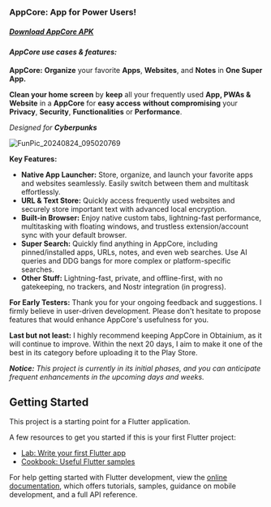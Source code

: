### AppCore: App for Power Users! 

##### [Download AppCore APK](https://github.com/iefanx/AppCore/releases)

#### *AppCore use cases & features:* 
**AppCore:** **Organize** your favorite **Apps**, **Websites**, and **Notes** in **One Super App.**

**Clean your home screen** by **keep** all your frequently used **App, PWAs & Website** in a **AppCore** for **easy access** **without compromising** your **Privacy**, **Security**, **Functionalities** or **Performance**. 

*Designed for **Cyberpunks***

![FunPic_20240824_095020769](https://github.com/user-attachments/assets/ef5cb24c-d0b4-46f3-bdd3-11603f3b20fc)

**Key Features:**

* **Native App Launcher:** Store, organize, and launch your favorite apps and websites seamlessly. Easily switch between them and multitask effortlessly.
* **URL & Text Store:** Quickly access frequently used websites and securely store important text with advanced local encryption.
* **Built-in Browser:** Enjoy native custom tabs, lightning-fast performance, multitasking with floating windows, and trustless extension/account sync with your default browser. 
* **Super Search:** Quickly find anything in AppCore, including pinned/installed apps, URLs, notes, and even web searches. Use AI queries and DDG bangs for more complex or platform-specific searches.
* **Other Stuff:** Lightning-fast, private, and offline-first, with no gatekeeping, no trackers, and Nostr integration (in progress).
  
**For Early Testers:** Thank you for your ongoing feedback and suggestions. I firmly believe in user-driven development. Please don't hesitate to propose features that would enhance AppCore's usefulness for you.

**Last but not least:** I highly recommend keeping AppCore in Obtainium, as it will continue to improve. Within the next 20 days, I aim to make it one of the best in its category before uploading it to the Play Store.

***Notice:** This project is currently in its initial phases, and you can anticipate frequent enhancements in the upcoming days and weeks.*

## Getting Started

This project is a starting point for a Flutter application.

A few resources to get you started if this is your first Flutter project:

- [Lab: Write your first Flutter app](https://docs.flutter.dev/get-started/codelab)
- [Cookbook: Useful Flutter samples](https://docs.flutter.dev/cookbook)

For help getting started with Flutter development, view the
[online documentation](https://docs.flutter.dev/), which offers tutorials,
samples, guidance on mobile development, and a full API reference.
